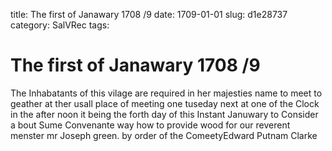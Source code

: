 title: The first of Janawary 1708 /9
date: 1709-01-01
slug: d1e28737
category: SalVRec
tags: 


<div markdown class="doc" id="d1e28737">


# The first of Janawary 1708 /9

The Inhabatants of this vilage are required in her majesties name to meet to geather at ther usall place of meeting one tuseday next at one of the Clock in the after noon it being the forth day of this Instant Januwary to Consider a bout Sume Convenante way how to provide wood for our reverent menster mr Joseph green. by order of the ComeetyEdward Putnam Clarke
</div>